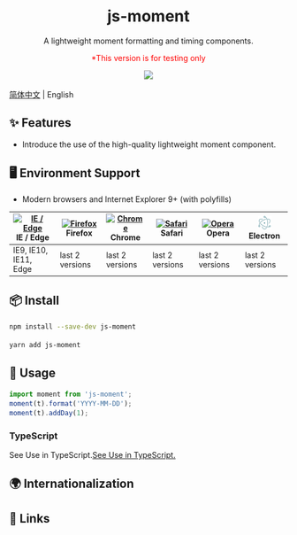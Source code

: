 <h1 align="center">js-moment</h1>

<div align="center">

A lightweight moment formatting and timing components.
<p style="color: #f00;">*This version is for testing only<p>

![](https://img.shields.io/badge/version-v0.0.0-green.svg)
</div>

[简体中文](./README.md) | English

## ✨ Features

- Introduce the use of the high-quality lightweight moment component.

## 🖥 Environment Support

* Modern browsers and Internet Explorer 9+ (with polyfills)

| [<img src="https://raw.githubusercontent.com/alrra/browser-logos/master/src/edge/edge_48x48.png" alt="IE / Edge" width="24px" height="24px" />](http://godban.github.io/browsers-support-badges/)</br>IE / Edge | [<img src="https://raw.githubusercontent.com/alrra/browser-logos/master/src/firefox/firefox_48x48.png" alt="Firefox" width="24px" height="24px" />](http://godban.github.io/browsers-support-badges/)</br>Firefox | [<img src="https://raw.githubusercontent.com/alrra/browser-logos/master/src/chrome/chrome_48x48.png" alt="Chrome" width="24px" height="24px" />](http://godban.github.io/browsers-support-badges/)</br>Chrome | [<img src="https://raw.githubusercontent.com/alrra/browser-logos/master/src/safari/safari_48x48.png" alt="Safari" width="24px" height="24px" />](http://godban.github.io/browsers-support-badges/)</br>Safari | [<img src="https://raw.githubusercontent.com/alrra/browser-logos/master/src/opera/opera_48x48.png" alt="Opera" width="24px" height="24px" />](http://godban.github.io/browsers-support-badges/)</br>Opera | [<img src="https://raw.githubusercontent.com/alrra/browser-logos/master/src/electron/electron_48x48.png" alt="Electron" width="24px" height="24px" />](http://godban.github.io/browsers-support-badges/)</br>Electron |
| --------- | --------- | --------- | --------- | --------- | --------- |
| IE9, IE10, IE11, Edge| last 2 versions| last 2 versions| last 2 versions| last 2 versions| last 2 versions

## 📦 Install

```bash
npm install --save-dev js-moment

yarn add js-moment
```

## 🔨 Usage

```jsx
import moment from 'js-moment';
moment(t).format('YYYY-MM-DD');
moment(t).addDay(1);
```

### TypeScript

See Use in TypeScript.[See Use in TypeScript.](https://ant.design/docs/react/use-in-typescript-cn)

## 🌍 Internationalization


## 🔗 Links



